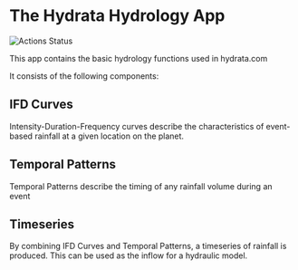 # The Hydrata Hydrology App


![Actions Status](https://github.com/Hydrata/hydrology/workflows/pytest-hydrology/badge.svg)

This app contains the basic hydrology functions used in hydrata.com

It consists of the following components:

## IFD Curves
Intensity-Duration-Frequency curves describe the characteristics of event-based rainfall at a given location on the planet. 

## Temporal Patterns
Temporal Patterns describe the timing of any rainfall volume during an event

## Timeseries
By combining IFD Curves and Temporal Patterns, a timeseries of rainfall is produced. This can be used as the inflow for a hydraulic model. 